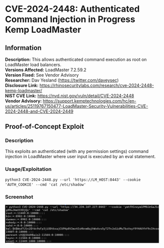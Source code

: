 # CVE-2024-2448: Authenticated Command Injection in Progress Kemp LoadMaster

## Information
**Description:** This allows authenticated command execution as root on LoadMaster load balancers.  
**Versions Affected:** LoadMaster 7.2.59.2  
**Version Fixed:** See Vendor Advisory  
**Researcher:** Dav Yesland (https://twitter.com/daveysec)  
**Disclosure Link:** https://rhinosecuritylabs.com/research/cve-2024-2448-kemp-loadmaster/  
**NIST CVE Link:** https://nvd.nist.gov/vuln/detail/CVE-2024-2448  
**Vendor Advisory:** https://support.kemptechnologies.com/hc/en-us/articles/25119767150477-LoadMaster-Security-Vulnerabilities-CVE-2024-2448-and-CVE-2024-2449
## Proof-of-Concept Exploit
### Description
This exploits an authenticated (with any permission settings) command injection in LoadMaster where user input is executed by an eval statement.  

### Usage/Exploitation
```
python3 CVE-2024-2448.py --url 'https://LM_HOST:8443' --cookie 'AUTH_COOKIE' --cmd 'cat /etc/shadow'
```  

### Screenshot
![Alt-text that shows up on hover](poc_image.png)